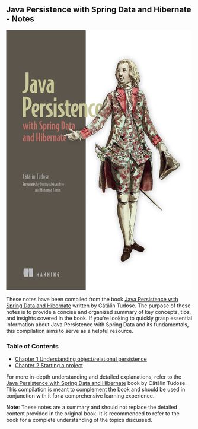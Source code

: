 ## Java Persistence with Spring Data and Hibernate - Notes

<img src="images/java-persistence-with-spring-and-hibernate.jpeg" width="500" height="700" alt="Java Persistence with Spring Data and Hibernate">

These notes have been compiled from the book [Java Persistence with Spring Data and Hibernate](https://www.manning.com/books/java-persistence-with-spring-data-and-hibernate) written by Cătălin Tudose. The purpose of these notes is to provide a concise and organized summary of key concepts, tips, and insights covered in the book. If you're looking to quickly grasp essential information about Java Persistence with Spring Data and its fundamentals, this compilation aims to serve as a helpful resource.

### Table of Contents
- [Chapter 1 Understanding object/relational persistence](ch1%20-%20Understanding%20object-relational%20persistence)
- [Chapter 2 Starting a project](ch2%20-%20Starting%20a%20project)

For more in-depth understanding and detailed explanations, refer to the [Java Persistence with Spring Data and Hibernate](https://www.manning.com/books/java-persistence-with-spring-data-and-hibernate) book by Cătălin Tudose. This compilation is meant to complement the book and should be used in conjunction with it for a comprehensive learning experience.

**Note**: These notes are a summary and should not replace the detailed content provided in the original book. It is recommended to refer to the book for a complete understanding of the topics discussed.